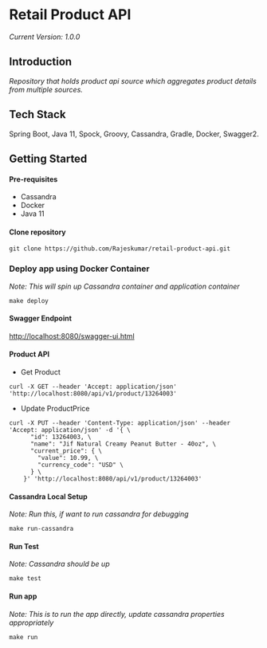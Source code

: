 # Retail Product API
_Current Version: 1.0.0_

## **Introduction**

_Repository that holds product api source which aggregates product details from multiple sources._

## Tech Stack
Spring Boot, Java 11, Spock, Groovy, Cassandra, Gradle, Docker, Swagger2.


## Getting Started

#### Pre-requisites
* Cassandra
* Docker
* Java 11

#### Clone repository

    git clone https://github.com/Rajeskumar/retail-product-api.git
 

### Deploy app using Docker Container

_Note: This will spin up Cassandra container and application container_

    make deploy

#### Swagger Endpoint
<http://localhost:8080/swagger-ui.html>

#### Product API

* Get Product

```curl -X GET --header 'Accept: application/json' 'http://localhost:8080/api/v1/product/13264003' ```

* Update ProductPrice

```
curl -X PUT --header 'Content-Type: application/json' --header 'Accept: application/json' -d '{ \ 
      "id": 13264003, \ 
      "name": "Jif Natural Creamy Peanut Butter - 40oz", \ 
      "current_price": { \ 
        "value": 10.99, \ 
        "currency_code": "USD" \ 
      } \ 
    }' 'http://localhost:8080/api/v1/product/13264003'

```
#### Cassandra Local Setup
_Note: Run this, if want to run cassandra for debugging_

    make run-cassandra

#### Run Test
_Note: Cassandra should be up_

    make test

#### Run app
_Note: This is to run the app directly, update cassandra properties appropriately_

    make run
    